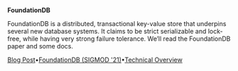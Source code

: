 **FoundationDB**

FoundationDB is a distributed, transactional key-value store that underpins several new database systems. It claims to be strict serializable and lock-free, while having very strong failure tolerance. We’ll read the FoundationDB paper and some docs.

[Blog Post](https://blog.the-pans.com/notes-on-the-foundationdb-paper/)•[FoundationDB (SIGMOD '21)](https://www.foundationdb.org/files/fdb-paper.pdf)•[Technical Overview](https://apple.github.io/foundationdb/technical-overview.html)